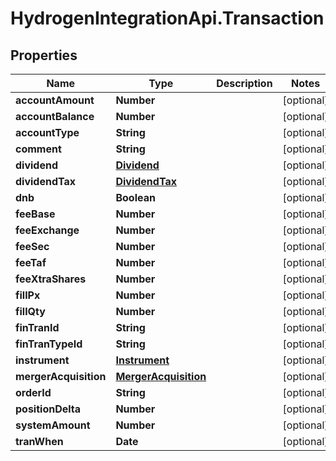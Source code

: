 # HydrogenIntegrationApi.Transaction

## Properties
Name | Type | Description | Notes
------------ | ------------- | ------------- | -------------
**accountAmount** | **Number** |  | [optional] 
**accountBalance** | **Number** |  | [optional] 
**accountType** | **String** |  | [optional] 
**comment** | **String** |  | [optional] 
**dividend** | [**Dividend**](Dividend.md) |  | [optional] 
**dividendTax** | [**DividendTax**](DividendTax.md) |  | [optional] 
**dnb** | **Boolean** |  | [optional] 
**feeBase** | **Number** |  | [optional] 
**feeExchange** | **Number** |  | [optional] 
**feeSec** | **Number** |  | [optional] 
**feeTaf** | **Number** |  | [optional] 
**feeXtraShares** | **Number** |  | [optional] 
**fillPx** | **Number** |  | [optional] 
**fillQty** | **Number** |  | [optional] 
**finTranId** | **String** |  | [optional] 
**finTranTypeId** | **String** |  | [optional] 
**instrument** | [**Instrument**](Instrument.md) |  | [optional] 
**mergerAcquisition** | [**MergerAcquisition**](MergerAcquisition.md) |  | [optional] 
**orderId** | **String** |  | [optional] 
**positionDelta** | **Number** |  | [optional] 
**systemAmount** | **Number** |  | [optional] 
**tranWhen** | **Date** |  | [optional] 


